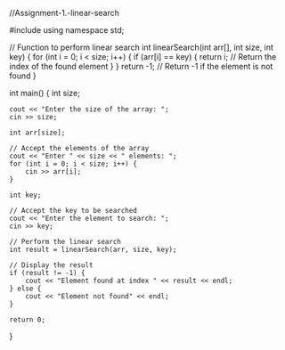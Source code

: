 //Assignment-1.-linear-search

#include <iostream>
using namespace std;

// Function to perform linear search
int linearSearch(int arr[], int size, int key) {
    for (int i = 0; i < size; i++) {
        if (arr[i] == key) {
            return i; // Return the index of the found element
        }
    }
    return -1; // Return -1 if the element is not found
}

int main() {
    int size;

    cout << "Enter the size of the array: ";
    cin >> size;

    int arr[size];

    // Accept the elements of the array
    cout << "Enter " << size << " elements: ";
    for (int i = 0; i < size; i++) {
        cin >> arr[i];
    }

    int key;

    // Accept the key to be searched
    cout << "Enter the element to search: ";
    cin >> key;

    // Perform the linear search
    int result = linearSearch(arr, size, key);

    // Display the result
    if (result != -1) {
        cout << "Element found at index " << result << endl;
    } else {
        cout << "Element not found" << endl;
    }

    return 0;
}
